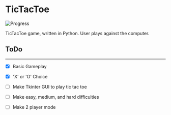 # TicTacToe

![Progress](https://img.shields.io/badge/Build-Passing-brightgreen.svg)

TicTacToe game, written in Python. User plays against the computer.

## ToDo
----------
- [x] Basic Gameplay
- [X] 'X' or 'O' Choice
- [ ] Make Tkinter GUI to play tic tac toe
- [ ] Make easy, medium, and hard difficulties
- [ ] Make 2 player mode


